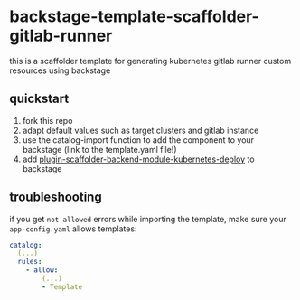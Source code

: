 # backstage-template-scaffolder-gitlab-runner

this is a scaffolder template for generating kubernetes gitlab runner custom resources using backstage

## quickstart
1. fork this repo
2. adapt default values such as target clusters and gitlab instance
3. use the catalog-import function to add the component to your backstage (link to the template.yaml file!)
4. add [plugin-scaffolder-backend-module-kubernetes-deploy](https://github.com/pfeifferj/backstage-plugin-scaffolder-kubernetes-deploy) to backstage

## troubleshooting
if you get `not allowed` errors while importing the template, make sure your `app-config.yaml` allows templates:

```yaml
catalog:
  (...)
  rules:
    - allow:
        (...)
        - Template
```
